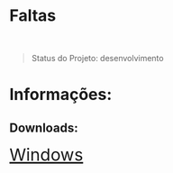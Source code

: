 <h1> Faltas </h1><br>

> Status do Projeto: desenvolvimento

<h1>Informações:</h1>

<h2>Downloads:</h2>
<a href='https://github.com/MateusParra/Faltas/raw/refs/heads/main/dist/faltas.exe' style='font-size: 30px;'>Windows</a>
